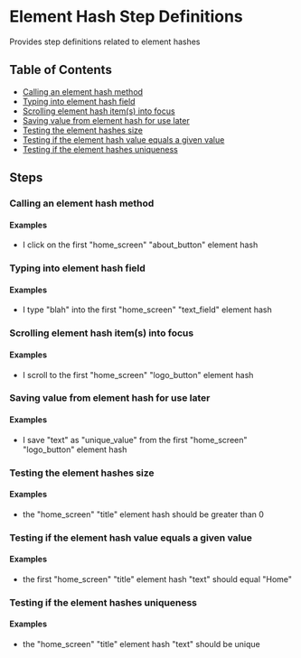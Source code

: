 # Element Hash Step Definitions

Provides step definitions related to element hashes



## Table of Contents

- [Calling an element hash method](#callinganelementhashmethod)
- [Typing into element hash field](#typingintoelementhashfield)
- [Scrolling element hash item(s) into focus](#scrollingelementhashitemsintofocus)
- [Saving value from element hash for use later](#savingvaluefromelementhashforuselater)
- [Testing the element hashes size](#testingtheelementhashessize)
- [Testing if the element hash value equals a given value](#testingiftheelementhashvalueequalsagivenvalue)
- [Testing if the element hashes uniqueness](#testingiftheelementhashesuniqueness)

## Steps 



### Calling an element hash method

#### Examples

- I click on the first "home_screen" "about_button" element hash


### Typing into element hash field

#### Examples

- I type "blah" into the first "home_screen" "text_field" element hash


### Scrolling element hash item(s) into focus

#### Examples

- I scroll to the first "home_screen" "logo_button" element hash


### Saving value from element hash for use later

#### Examples

- I save "text" as "unique_value" from the first "home_screen" "logo_button" element hash


### Testing the element hashes size

#### Examples

- the "home_screen" "title" element hash should be greater than 0


### Testing if the element hash value equals a given value

#### Examples

- the first "home_screen" "title" element hash "text" should equal "Home"


### Testing if the element hashes uniqueness

#### Examples

- the "home_screen" "title" element hash "text" should be unique
